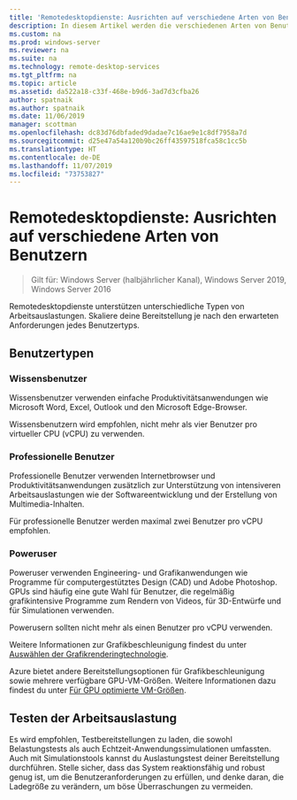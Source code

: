 ```yaml
---
title: 'Remotedesktopdienste: Ausrichten auf verschiedene Arten von Benutzern'
description: In diesem Artikel werden die verschiedenen Arten von Benutzern für die Remotedesktopdienste beschrieben.
ms.custom: na
ms.prod: windows-server
ms.reviewer: na
ms.suite: na
ms.technology: remote-desktop-services
ms.tgt_pltfrm: na
ms.topic: article
ms.assetid: da522a18-c33f-468e-b9d6-3ad7d3cfba26
author: spatnaik
ms.author: spatnaik
ms.date: 11/06/2019
manager: scottman
ms.openlocfilehash: dc83d76dbfaded9dadae7c16ae9e1c8df7958a7d
ms.sourcegitcommit: d25e47a54a120b9bc26ff43597518fca58c1cc5b
ms.translationtype: HT
ms.contentlocale: de-DE
ms.lasthandoff: 11/07/2019
ms.locfileid: "73753827"
---
```

# <a name="remote-desktop-services---cater-to-different-kinds-of-users"></a>Remotedesktopdienste: Ausrichten auf verschiedene Arten von Benutzern

>Gilt für: Windows Server (halbjährlicher Kanal), Windows Server 2019, Windows Server 2016

Remotedesktopdienste unterstützen unterschiedliche Typen von Arbeitsauslastungen. Skaliere deine Bereitstellung je nach den erwarteten Anforderungen jedes Benutzertyps.

## <a name="types-of-users"></a>Benutzertypen

### <a name="knowledge-user"></a>Wissensbenutzer

Wissensbenutzer verwenden einfache Produktivitätsanwendungen wie Microsoft Word, Excel, Outlook und den Microsoft Edge-Browser.

Wissensbenutzern wird empfohlen, nicht mehr als vier Benutzer pro virtueller CPU (vCPU) zu verwenden.

### <a name="professional-user"></a>Professionelle Benutzer

Professionelle Benutzer verwenden Internetbrowser und Produktivitätsanwendungen zusätzlich zur Unterstützung von intensiveren Arbeitsauslastungen wie der Softwareentwicklung und der Erstellung von Multimedia-Inhalten.

Für professionelle Benutzer werden maximal zwei Benutzer pro vCPU empfohlen.

### <a name="power-user"></a>Poweruser

Poweruser verwenden Engineering- und Grafikanwendungen wie Programme für computergestütztes Design (CAD) und Adobe Photoshop. GPUs sind häufig eine gute Wahl für Benutzer, die regelmäßig grafikintensive Programme zum Rendern von Videos, für 3D-Entwürfe und für Simulationen verwenden.

Powerusern sollten nicht mehr als einen Benutzer pro vCPU verwenden.

Weitere Informationen zur Grafikbeschleunigung findest du unter [Auswählen der Grafikrenderingtechnologie](rds-graphics-virtualization.md).

Azure bietet andere Bereitstellungsoptionen für Grafikbeschleunigung sowie mehrere verfügbare GPU-VM-Größen. Weitere Informationen dazu findest du unter [Für GPU optimierte VM-Größen](https://docs.microsoft.com/azure/virtual-machines/windows/sizes-gpu).

## <a name="test-workload"></a>Testen der Arbeitsauslastung

Es wird empfohlen, Testbereitstellungen zu laden, die sowohl Belastungstests als auch Echtzeit-Anwendungssimulationen umfassten. Auch mit Simulationstools kannst du Auslastungstest deiner Bereitstellung durchführen. Stelle sicher, dass das System reaktionsfähig und robust genug ist, um die Benutzeranforderungen zu erfüllen, und denke daran, die Ladegröße zu verändern, um böse Überraschungen zu vermeiden.
